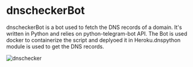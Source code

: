 # dnscheckerBot

dnscheckerBot is a bot used to fetch the DNS records of a domain. It's written in Python and relies on python-telegram-bot API. The Bot is used docker to containerize the script and deplyoed it in Heroku.dnspython module is used to get the DNS records.

![dnschecker](https://user-images.githubusercontent.com/65948438/121507319-271eb000-ca02-11eb-89cd-5f29b654c6a6.png)

